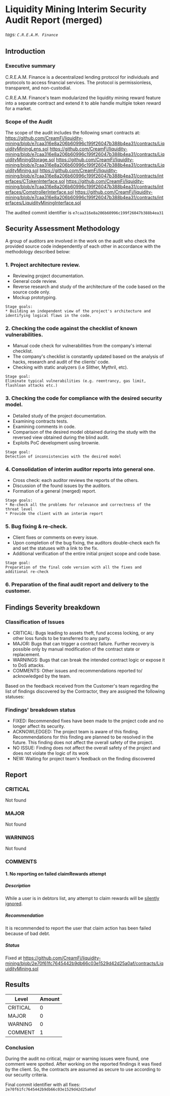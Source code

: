 # Liquidity Mining Interim Security Audit Report (merged)

###### tags: `C.R.E.A.M. Finance`

## Introduction

### Executive summary
C.R.E.A.M. Finance is a decentralized lending protocol for individuals and protocols to access financial services. The protocol is permissionless, transparent, and non-custodial.

C.R.E.A.M. Finance's team modularized the liquidity mining reward feature into a separate contract and extend it to able handle multiple token reward for a market.

### Scope of the Audit
The scope of the audit includes the following smart contracts at:
https://github.com/CreamFi/liquidity-mining/blob/e7caa316e8a206b60996c199f26047b388b4ea31/contracts/LiquidityMiningLens.sol
https://github.com/CreamFi/liquidity-mining/blob/e7caa316e8a206b60996c199f26047b388b4ea31/contracts/LiquidityMiningStorage.sol
https://github.com/CreamFi/liquidity-mining/blob/e7caa316e8a206b60996c199f26047b388b4ea31/contracts/LiquidityMining.sol
https://github.com/CreamFi/liquidity-mining/blob/e7caa316e8a206b60996c199f26047b388b4ea31/contracts/interfaces/CTokenInterface.sol
https://github.com/CreamFi/liquidity-mining/blob/e7caa316e8a206b60996c199f26047b388b4ea31/contracts/interfaces/ComptrollerInterface.sol
https://github.com/CreamFi/liquidity-mining/blob/e7caa316e8a206b60996c199f26047b388b4ea31/contracts/interfaces/LiquidityMiningInterface.sol

The audited commit identifier is `e7caa316e8a206b60996c199f26047b388b4ea31`
## Security Assessment Methodology

A group of auditors are involved in the work on the audit who check the provided source code independently of each other in accordance with the methodology described below:

### 1. Project architecture review.

* Reviewing project documentation.
* General code review.
* Reverse research and study of the architecture of the code based on the source code only.
* Mockup prototyping.

```
Stage goals:
* Building an independent view of the project's architecture and identifying logical flaws in the code.
```

### 2. Checking the code against the checklist of known vulnerabilities.

* Manual code check for vulnerabilities from the company's internal checklist.
* The company's checklist is constantly updated based on the analysis of hacks, research and audit of the clients’ code.
* Checking with static analyzers (i.e Slither, Mythril, etc).

```
Stage goal: 
Eliminate typical vulnerabilities (e.g. reentrancy, gas limit, flashloan attacks etc.)
```

### 3. Checking the code for compliance with the desired security model.

* Detailed study of the project documentation.
* Examining contracts tests.
* Examining comments in code.
* Comparison of the desired model obtained during the study with the reversed view obtained during the blind audit.
* Exploits PoC development using brownie.

```
Stage goal: 
Detection of inconsistencies with the desired model
```


### 4. Consolidation of interim auditor reports into general one.

* Cross check: each auditor reviews the reports of the others.
* Discussion of the found issues by the auditors.
* Formation of a general (merged) report.

```
Stage goals: 
* Re-check all the problems for relevance and correctness of the threat level
* Provide the client with an interim report
```

### 5. Bug fixing & re-check.
* Client fixes or comments on every issue.
* Upon completion of the bug fixing, the auditors double-check each fix and set the statuses with a link to the fix.
* Additional verification of the entire initial project scope and code base.

```
Stage goal:
Preparation of the final code version with all the fixes and additional re-check
```

### 6. Preparation of the final audit report and delivery to the customer.


## Findings Severity breakdown

### Classification of Issues

* CRITICAL: Bugs leading to assets theft, fund access locking, or any other loss funds to be transferred to any party. 
* MAJOR: Bugs that can trigger a contract failure. Further recovery is possible only by manual modification of the contract state or replacement.
* WARNINGS: Bugs that can break the intended contract logic or expose it to DoS attacks. 
* COMMENTS: Other issues and recommendations reported to/ acknowledged by the team.

Based on the feedback received from the Customer's team regarding the list of findings discovered by the Contractor, they are assigned the following statuses:

### Findings' breakdown status

* FIXED: Recommended fixes have been made to the project code and no longer affect its security.
* ACKNOWLEDGED: The project team is aware of this finding. Recommendations for this finding are planned to be resolved in the future. This finding does not affect the overall safety of the project.
* NO ISSUE: Finding does not affect the overall safety of the project and does not violate the logic of its work
* NEW: Waiting for project team's feedback on the finding discovered  


## Report

### CRITICAL
Not found
### MAJOR
Not found
### WARNINGS
Not found

### COMMENTS

#### 1. No reporting on failed claimRewards attempt
##### Description
While a user is in debtors list, any attempt to claim rewards will be [silently ignored](https://github.com/CreamFi/liquidity-mining/blob/e7caa316e8a206b60996c199f26047b388b4ea31/contracts/LiquidityMining.sol#L469).
##### Recommendation
It is recommended to report the user that claim action has been failed because of bad debt.
##### Status
Fixed at https://github.com/CreamFi/liquidity-mining/blob/2e70f61fc7645442b9db66c03e1529d42d25a0af/contracts/LiquidityMining.sol

## Results
Level | Amount
--- | ---
CRITICAL | 0
MAJOR | 0
WARNING | 0
COMMENT | 1


### Conclusion

During the audit no critical, major or warning issues were found, one comment were spotted. After working on the reported findings it was fixed by the client. So, the contracts are assumed as secure to use according to our security criteria.

Final commit identifier with all fixes: `2e70f61fc7645442b9db66c03e1529d42d25a0af`